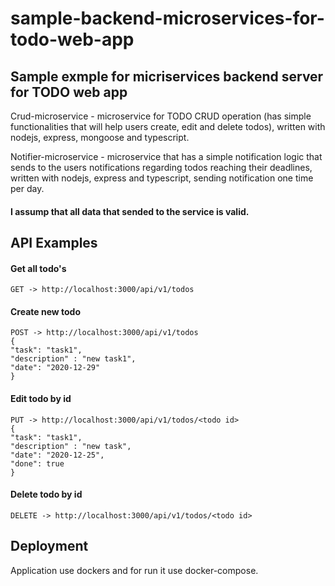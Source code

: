 # sample-backend-microservices-for-todo-web-app

## Sample exmple for micriservices backend server for TODO web app

Crud-microservice - microservice for TODO CRUD operation (has simple functionalities that will help users create, edit and delete todos), written with nodejs, express, mongoose and typescript.

Notifier-microservice - microservice that has a simple notification logic that sends to the users notifications regarding todos reaching their deadlines, written with nodejs, express and typescript, sending notification one time per day.

#### I assump that all data that sended to the service is valid.

## API Examples

#### Get all todo's

```
GET -> http://localhost:3000/api/v1/todos
```

#### Create new todo

```
POST -> http://localhost:3000/api/v1/todos
{
"task": "task1",
"description" : "new task1",
"date": "2020-12-29"
}
```

#### Edit todo by id

```
PUT -> http://localhost:3000/api/v1/todos/<todo id>
{
"task": "task1",
"description" : "new task",
"date": "2020-12-25",
"done": true
}
```

#### Delete todo by id

```
DELETE -> http://localhost:3000/api/v1/todos/<todo id>
```

## Deployment

Application use dockers and for run it use docker-compose.
